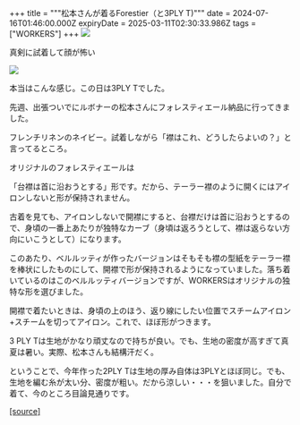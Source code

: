 +++
title = """松本さんが着るForestier（と3PLY T)"""
date = 2024-07-16T01:46:00.000Z
expiryDate = 2025-03-11T02:30:33.986Z
tags = ["WORKERS"]
+++
[![](https://blogger.googleusercontent.com/img/b/R29vZ2xl/AVvXsEjsp3S4ch6ttgWihMYpJjSr07TXYGGwTRwE_Z6kU-6Ap8NEsrrZXeQ27R8dC9EJWz8JESMO8hF-qQ_hcooGZGQC4X492BpesgPA98ikSXzdrJ3uC2KHKc3FrEmLYXSlIAk04rPcMmjdlECNDpJ1KZytKrpK1ZE986jSrm5d74OTFlBHZMzXQdRAb1ZHDX8/w426-h640/DSC_0899.jpg)](https://blogger.googleusercontent.com/img/b/R29vZ2xl/AVvXsEjsp3S4ch6ttgWihMYpJjSr07TXYGGwTRwE_Z6kU-6Ap8NEsrrZXeQ27R8dC9EJWz8JESMO8hF-qQ_hcooGZGQC4X492BpesgPA98ikSXzdrJ3uC2KHKc3FrEmLYXSlIAk04rPcMmjdlECNDpJ1KZytKrpK1ZE986jSrm5d74OTFlBHZMzXQdRAb1ZHDX8/s1350/DSC_0899.jpg)

  

真剣に試着して顔が怖い

  

  

[![](https://blogger.googleusercontent.com/img/b/R29vZ2xl/AVvXsEjR8Kaq8oKpNrKq9M8RlVRmMs4GMqeWQx8qs0d824MBsR9B6USmh4l6WKAUEJnIjDCWJhsSihA01pgTDhDpZWlyy4acGQbXN_SJcFiZ8PyfnEJ93e1ZHNl5a3wmgCq6qNvSHcaWrbAkAk9U6mZVyfPuXNL129cN4i-h0SolWAdrEB53CI-CS-Q7FNRU6fI/w426-h640/DSC_0902.jpg)](https://blogger.googleusercontent.com/img/b/R29vZ2xl/AVvXsEjR8Kaq8oKpNrKq9M8RlVRmMs4GMqeWQx8qs0d824MBsR9B6USmh4l6WKAUEJnIjDCWJhsSihA01pgTDhDpZWlyy4acGQbXN_SJcFiZ8PyfnEJ93e1ZHNl5a3wmgCq6qNvSHcaWrbAkAk9U6mZVyfPuXNL129cN4i-h0SolWAdrEB53CI-CS-Q7FNRU6fI/s1350/DSC_0902.jpg)

本当はこんな感じ。この日は3PLY Tでした。

  

先週、出張ついでにルボナーの松本さんにフォレスティエール納品に行ってきました。

  

フレンチリネンのネイビー。試着しながら「襟はこれ、どうしたらよいの？」と言ってるところ。

  

オリジナルのフォレスティエールは

「台襟は首に沿おうとする」形です。だから、テーラー襟のように開くにはアイロンしないと形が保持されません。

  

古着を見ても、アイロンしないで開襟にすると、台襟だけは首に沿おうとするので、身頃の一番上あたりが独特なカーブ（身頃は返ろうとして、襟は返らない方向にいこうとして）になります。

  

このあたり、ベルルッティが作ったバージョンはそもそも襟の型紙をテーラー襟を棒状にしたものにして、開襟で形が保持されるようになっていました。落ち着いているのはこのベルルッティバージョンですが、WORKERSはオリジナルの独特な形を選びました。

  

開襟で着たいときは、身頃の上のほう、返り線にしたい位置でスチームアイロン+スチームを切ってアイロン。これで、ほぼ形がつきます。

  

  

3 PLY Tは生地がかなり頑丈なので持ちが良い。でも、生地の密度が高すぎて真夏は暑い。実際、松本さんも結構汗だく。

  

ということで、今年作った2PLY Tは生地の厚み自体は3PLYとほぼ同じ。でも、生地を編む糸が太い分、密度が粗い。だから涼しい・・・を狙いました。自分で着て、今のところ目論見通りです。

[[source]](http://eworkers.blogspot.com/2024/07/forestier3ply-t.html)
